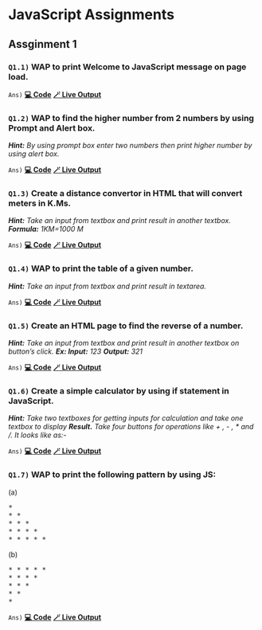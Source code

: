 # JavaScript Assignments
## Assginment 1

### `Q1.1)` WAP to print **Welcome to JavaScript** message on page load.

`Ans)` **[💻 Code](/27nov2023/assignment/js--q1-1--hello-world.html)** **[🪄 Live Output](https://alok-sci.github.io/SPI-Apprenticeship-2023-24--JavaScript/27nov2023/assignment/js--q1-1--hello-world.html)**

### `Q1.2)` WAP to find the higher number from 2 numbers by using Prompt and Alert box.
***Hint:*** *By using prompt box enter two numbers then print higher number by using alert box.* 

`Ans)` **[💻 Code](/27nov2023/assignment/js--q1-2--greater-among-two.html)** **[🪄 Live Output](https://alok-sci.github.io/SPI-Apprenticeship-2023-24--JavaScript/27nov2023/assignment/js--q1-2--greater-among-two.html)**


### `Q1.3)` Create a distance convertor in HTML that will convert meters in K.Ms.
***Hint:*** *Take an input from textbox and print result in another textbox.*
***Formula:*** *1KM=1000 M*

`Ans)` **[💻 Code](/27nov2023/assignment/js--q1-3--distance-unit-converter.html)** **[🪄 Live Output](https://alok-sci.github.io/SPI-Apprenticeship-2023-24--JavaScript/27nov2023/assignment/js--q1-3--distance-unit-converter.html)**

### `Q1.4)` WAP to print the table of a given number.
***Hint:*** *Take an input from textbox and print result in textarea.*

`Ans)` **[💻 Code](/27nov2023/assignment/js--q1-4--input-num-tbl.html)** **[🪄 Live Output](https://alok-sci.github.io/SPI-Apprenticeship-2023-24--JavaScript/27nov2023/assignment/js--q1-4--input-num-tbl.html)**

### `Q1.5)` Create an HTML page to find the reverse of a number.
***Hint:*** *Take an input from textbox and print result in another textbox on button’s click.*
***Ex: Input:*** *123* ***Output:*** *321*

`Ans)` **[💻 Code](/27nov2023/assignment/js--q1-5--reverse-num.html)** **[🪄 Live Output](https://alok-sci.github.io/SPI-Apprenticeship-2023-24--JavaScript/27nov2023/assignment/js--q1-5--reverse-num.html)**

### `Q1.6)` Create a simple calculator by using if statement in JavaScript.
***Hint:*** *Take two textboxes for getting inputs for calculation and take one textbox to display*
***Result.*** *Take four buttons for operations like + , - , * and /. It looks like as:-*

`Ans)` **[💻 Code](/27nov2023/assignment/js--q1-6--simple-calc.html)** **[🪄 Live Output](https://alok-sci.github.io/SPI-Apprenticeship-2023-24--JavaScript/27nov2023/assignment/js--q1-6--simple-calc.html)**

### `Q1.7)` WAP to print the following pattern by using JS:

(a) 
<pre>
*
* * 
* * * 
* * * * 
* * * * *
</pre>

(b)
<pre>
* * * * *
* * * *
* * *
* *
*
</pre>
`Ans)` **[💻 Code](/27nov2023/assignment/js--q1-7--patterns.html)** **[🪄 Live Output](https://alok-sci.github.io/SPI-Apprenticeship-2023-24--JavaScript/27nov2023/assignment/js--q1-7--patterns.html)**